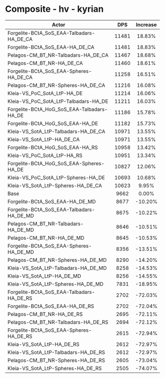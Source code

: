# Composite - hv - kyrian
| Actor | DPS | Increase |
|---|:---:|:---:|
|Forgelite-BCtA_SoS_EAA-Talbadars-HA_DE_CA|11481|18.83%|
|Forgelite-BCtA_SoS_EAA-HA_DE_CA|11481|18.83%|
|Pelagos-CM_BT_NR-Talbadars-HA_DE_CA|11467|18.68%|
|Pelagos-CM_BT_NR-HA_DE_CA|11460|18.61%|
|Forgelite-BCtA_SoS_EAA-Spheres-HA_DE_CA|11258|16.51%|
|Pelagos-CM_BT_NR-Spheres-HA_DE_CA|11216|16.08%|
|Kleia-VS_PoC_SotA_LtP-HA_DE|11214|16.06%|
|Kleia-VS_PoC_SotA_LtP-Talbadars-HA_DE|11211|16.03%|
|Forgelite-BCtA_HoG_SoS_EAA-Talbadars-HA_DE|11186|15.78%|
|Forgelite-BCtA_HoG_SoS_EAA-HA_DE|11182|15.73%|
|Kleia-VS_SotA_LtP-Talbadars-HA_DE_CA|10971|13.55%|
|Kleia-VS_SotA_LtP-HA_DE_CA|10971|13.55%|
|Forgelite-BCtA_HoG_SoS_EAA-HA_RS|10958|13.42%|
|Kleia-VS_PoC_SotA_LtP-HA_RS|10951|13.34%|
|Forgelite-BCtA_HoG_SoS_EAA-Spheres-HA_DE|10827|12.06%|
|Kleia-VS_PoC_SotA_LtP-Spheres-HA_DE|10693|10.68%|
|Kleia-VS_SotA_LtP-Spheres-HA_DE_CA|10623|9.95%|
|Base|9662|0.00%|
|Forgelite-BCtA_SoS_EAA-HA_DE_MD|8677|-10.20%|
|Forgelite-BCtA_SoS_EAA-Talbadars-HA_DE_MD|8675|-10.22%|
|Pelagos-CM_BT_NR-Talbadars-HA_DE_MD|8646|-10.51%|
|Pelagos-CM_BT_NR-HA_DE_MD|8645|-10.53%|
|Forgelite-BCtA_SoS_EAA-Spheres-HA_DE_MD|8356|-13.51%|
|Pelagos-CM_BT_NR-Spheres-HA_DE_MD|8290|-14.20%|
|Kleia-VS_SotA_LtP-Talbadars-HA_DE_MD|8258|-14.53%|
|Kleia-VS_SotA_LtP-HA_DE_MD|8256|-14.55%|
|Kleia-VS_SotA_LtP-Spheres-HA_DE_MD|7831|-18.95%|
|Forgelite-BCtA_SoS_EAA-Talbadars-HA_DE_RS|2702|-72.03%|
|Forgelite-BCtA_SoS_EAA-HA_DE_RS|2702|-72.04%|
|Pelagos-CM_BT_NR-HA_DE_RS|2695|-72.11%|
|Pelagos-CM_BT_NR-Talbadars-HA_DE_RS|2694|-72.12%|
|Forgelite-BCtA_SoS_EAA-Spheres-HA_DE_RS|2615|-72.94%|
|Kleia-VS_SotA_LtP-HA_DE_RS|2612|-72.97%|
|Kleia-VS_SotA_LtP-Talbadars-HA_DE_RS|2612|-72.97%|
|Pelagos-CM_BT_NR-Spheres-HA_DE_RS|2605|-73.04%|
|Kleia-VS_SotA_LtP-Spheres-HA_DE_RS|2505|-74.07%|
